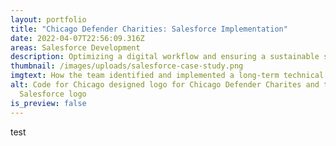 ```yaml
---
layout: portfolio
title: "Chicago Defender Charities: Salesforce Implementation"
date: 2022-04-07T22:56:09.316Z
areas: Salesforce Development
description: Optimizing a digital workflow and ensuring a sustainable solution that scales.
thumbnail: /images/uploads/salesforce-case-study.png
imgtext: How the team identified and implemented a long-term technical solution
alt: Code for Chicago designed logo for Chicago Defender Charites and the
  Salesforce logo
is_preview: false
---
```

test